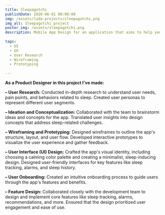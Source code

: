 ```yaml
---
title: Sleepagotchi
publishDate: 2020-06-01 00:00:00
img: /assets/luda-projects/sleepagotchi.png
img_alt: Sleepagotchi project
poster_img: /assets/sleepagotchi.png
description: Mobile App Design for an application that aims to help you achieve a consistent sleep schedule
  
tags:
  - UI
  - UX
  - User Research
  - Wireframing
  - Prototyping
  
---
```

**As a Product Designer in this project I've made:**

**– User Research:**
Conducted in-depth research to understand user needs, pain points, and behaviors related to sleep.
Created user personas to represent different user segments.

**– Ideation and Conceptualization:**
Collaborated with the team to brainstorm ideas and concepts for the app.
Translated user insights into design concepts that address sleep-related challenges.

**– Wireframing and Prototyping:**
Designed wireframes to outline the app's structure, layout, and user flow.
Developed interactive prototypes to visualize the user experience and gather feedback.

**– User Interface (UI) Design:**
Crafted the app's visual identity, including choosing a calming color palette and creating a minimalist, sleep-inducing design.
Designed user-friendly interfaces for key features like sleep tracking, alarms, and sleep history.

**– User Onboarding:**
Created an intuitive onboarding process to guide users through the app's features and benefits.

**– Feature Design:**
Collaborated closely with the development team to design and implement core features like sleep tracking, alarms, recommendations, and more.
Ensured that the design prioritized user engagement and ease of use.

